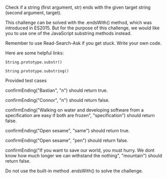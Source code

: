 Check if a string (first argument, str) ends with the given target string (second argument, target).

This challenge can be solved with the .endsWith() method, which was introduced in ES2015. But for the purpose of this challenge, we would like you to use one of the JavaScript substring methods instead.

Remember to use Read-Search-Ask if you get stuck. Write your own code.

Here are some helpful links:

    String.prototype.substr()

    String.prototype.substring()
    
Provided test cases

confirmEnding("Bastian", "n") should return true.

confirmEnding("Connor", "n") should return false.

confirmEnding("Walking on water and developing software from a specification are easy if both are frozen", "specification") should return false.

confirmEnding("Open sesame", "same") should return true.

confirmEnding("Open sesame", "pen") should return false.

confirmEnding("If you want to save our world, you must hurry. We dont know how much longer we can withstand the nothing", "mountain") should return false.

Do not use the built-in method .endsWith() to solve the challenge.    